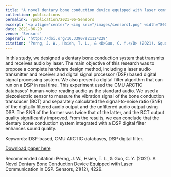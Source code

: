 ```yaml
---
title: "A novel dentary bone conduction device equipped with laser communication in DSP"
collection: publications
permalink: /publication/2021-06-Sensors
excerpt: '<p align="center"> <img src="/images/sensors1.png" width="800" height="600"> </p>'
date: 2021-06-20
venue: 'Sensors'
paperurl: 'https://doi.org/10.3390/s21124229'
citation: 'Perng, J. W., Hsieh, T. L., & <B>Guo, C. Y.</B> (2021). &quot;A Novel Dentary Bone Conduction Device Equipped with Laser Communication in DSP.&quot; <i>Sensors</i>, 21(12), 4229. <B>(Co-first author)</B><br>'
---
```

In this study, we designed a dentary bone conduction system that transmits and receives audio by laser. The main objective of this research was to propose a complete hardware design method, including a laser audio transmitter and receiver and digital signal processor (DSP) based digital signal processing system. We also present a digital filter algorithm that can run on a DSP in real time. This experiment used the CMU ARCTIC databases’ human-voice reading audio as the standard audio. We used a piezoelectric sensor to measure the vibration signal of the bone conduction transducer (BCT) and separately calculated the signal-to-noise ratio (SNR) of the digitally filtered audio output and the unfiltered audio output using DSP. The SNR of the former was twice that of the latter, and the BCT output quality significantly improved. From the results, we can conclude that the dentary bone conduction system integrated with a DSP digital filter enhances sound quality.

Keywords: DSP-based, CMU ARCTIC databases, DSP digital filter.

[Download paper here](https://doi.org/10.3390/s21124229)

Recommended citation: Perng, J. W., Hsieh, T. L., & Guo, C. Y. (2021). A Novel Dentary Bone Conduction Device Equipped with Laser Communication in DSP. Sensors, 21(12), 4229.
